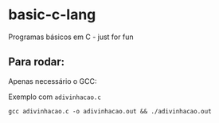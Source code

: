# basic-c-lang
Programas básicos em C - just for fun

## Para rodar:
Apenas necessário o GCC:

Exemplo com `adivinhacao.c`
```
gcc adivinhacao.c -o adivinhacao.out && ./adivinhacao.out
```
